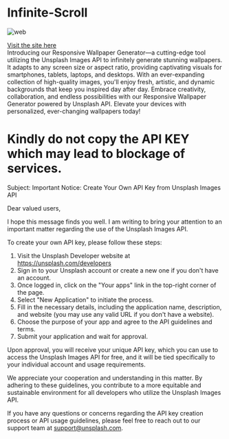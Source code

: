 # Infinite-Scroll
![web](https://github.com/Yogesh9389/Infinite-Scroll/assets/125749946/4152ccd1-c7cf-4eb6-9db8-94b52187e83f)

<a href= "https://yogesh9389.github.io/Infinite-Scroll/">Visit the site here</a><br/>
Introducing our Responsive Wallpaper Generator—a cutting-edge tool utilizing the Unsplash Images API to infinitely generate stunning wallpapers. It adapts to any screen size or aspect ratio, providing captivating visuals for smartphones, tablets, laptops, and desktops. With an ever-expanding collection of high-quality images, you'll enjoy fresh, artistic, and dynamic backgrounds that keep you inspired day after day. Embrace creativity, collaboration, and endless possibilities with our Responsive Wallpaper Generator powered by Unsplash API. Elevate your devices with personalized, ever-changing wallpapers today!

# Kindly do not copy the API KEY which may lead to blockage of services.
Subject: Important Notice: Create Your Own API Key from Unsplash Images API

Dear valued users,

I hope this message finds you well. I am writing to bring your attention to an important matter regarding the use of the Unsplash Images API.

To create your own API key, please follow these steps:

1. Visit the Unsplash Developer website at https://unsplash.com/developers
2. Sign in to your Unsplash account or create a new one if you don't have an account.
3. Once logged in, click on the "Your apps" link in the top-right corner of the page.
4. Select "New Application" to initiate the process.
5. Fill in the necessary details, including the application name, description, and website (you may use any valid URL if you don't have a website).
6. Choose the purpose of your app and agree to the API guidelines and terms.
7. Submit your application and wait for approval.

Upon approval, you will receive your unique API key, which you can use to access the Unsplash Images API for free, and it will be tied specifically to your individual account and usage requirements.

We appreciate your cooperation and understanding in this matter. By adhering to these guidelines, you contribute to a more equitable and sustainable environment for all developers who utilize the Unsplash Images API.

If you have any questions or concerns regarding the API key creation process or API usage guidelines, please feel free to reach out to our support team at [support@unsplash.com](mailto:support@unsplash.com).
